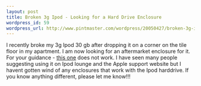 ```yaml
--- 
layout: post
title: Broken 3g Ipod - Looking for a Hard Drive Enclosure
wordpress_id: 59
wordpress_url: http://www.pintmaster.com/wordpress/20050427/broken-3g-ipod-looking-for-a-hard-drive-enclosure/
---
```

I recently broke my 3g Ipod 30 gb after dropping it on a corner on the tile floor in my apartment. I am now looking for an aftermarket enclosure for it. For your guidance - <a href="http://www.tigerdirect.com/applications/SearchTools/item-details.asp?EdpNo=1042924&CatId=1204">this one</a> does not work. I have seen many people suggesting using it on Ipod lounge and the Apple support website but I havent gotten wind of any enclosures that work with the Ipod harddrive. If you know anything different, please let me know!!!
